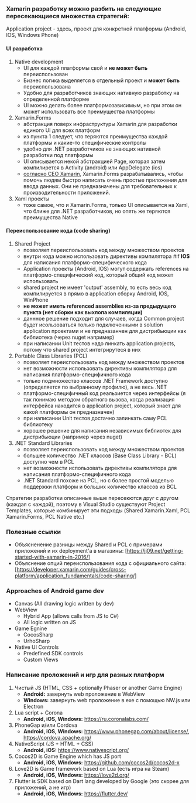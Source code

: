 ### Xamarin разработку можно разбить на следующие пересекающиеся множества стратегий:

Application project - здесь, проект для конкретной платформы (Android, IOS, Windows Phone)

#### UI разработка
  1. Native development
      - UI для каждой платформы свой и **не может быть** переиспользован
      - Бизнес логика выделяется в отдельный проект и **может быть** переиспользована
      - Удобно для разработчиков знающих нативную разработку на определенной платформе
      - UI можно делать более платформозависимым, но при этом он может использовать все преимущества платформы
  2. Xamarin.Forms
      - абстракция поверх инфраструктуры Xamarin для разработки единого UI для всех платформ
      - из пункта 1 следует, что теряются преимущества каждой платформы и какие-то специфические контролы
      - удобно для .NET разработчиков не знающих нативной разработки под платформы
      - UI описывается некой абстракцией Page, которая затем компилирется в Activity (android) или AppDelegate (ios)
      - [согласно CEO Xamarin](https://news.ycombinator.com/item?id=9322702), Xamarin.Forms разрабатывались, чтобы помочь людям быстро написать очень простые приложения для ввода данных. Они не предназначены для требовательных к производительности приложений.
  3. Xaml проекты
      - тоже самое, что и Xamarin.Forms, только UI описывается на Xaml, что ближе для .NET разработчиков, но опять же теряются преимущества Native
      
#### Переиспользование кода (code sharing)
  1. Shared Project
      - позволяет переиспользовать код между множеством проектов
      - внутри кода можно использовать директивы компилятора #if __IOS__ для написания платформо-специфического кода
      - Application проекты (Android, IOS) могут содержать references на платформо-специфический код, который общий код может использовать
      - shared project не имеет 'output' assembly, то есть весь код компилируется в прямо в application сборку Android, IOS, WinPhone 
      - **не может иметь referenced assemblies из-за предыдущего пункта (нет сборки как выхлопа компиляции)**
      - даннное решение подходит для случаев, когда Common project будет исользоваться только подключенными в solution application проектами и не предназанчен для дистрибьюции как библиотека (через nuget например)
      - при написании Unit тестов надо линкать application projects, потому что shared project интегрирутеся в них
  2. Portable Class Libraries (PCL)
      - позволяет переиспользовать код между множеством проектов
      - нет возможности использовать директивы компилятора для написания платформо-специфичного кода
      - только подмножество классов .NET Framework доступно (определяется по выбранному профилю), а не весь .NET
      - платформо-специфичный код реальзиется через интерфейсы (я так понимаю методом обратного вызова, когда реализация интерфейса находится в application project, который знает для какой платформы он предназначен)
      - при написании Unit тестов достачно залинкать саму PCL библиотеку
      - хорошее решение для написания независимых библиотек для дистрибьюции (например через nuget)
  3. .NET Standard Libraries
      - позволяет переиспользовать код между множеством проектов
      - большее количество .NET классов (Base Class Library - BCL) доступно чем в PCL
      - нет возможности использовать директивы компилятора для написания платформо-специфичного кода
      - .NET Standard похоже на PCL, но с более простой моделью поддержки платформ и больших количество классов из BCL
      
Стратегии разработки описанные выше пересекются друг с другом (каждая с каждой), поэтому в Visual Studio существуют Project Templates, которые комбинирует эти подходы (Shared Xamarin.Xaml, PCL Xamarin.Forms, PCL Native etc.)

### Полезные ссылки

- Объясненение разницы между Shared и PCL с примерами приложений и их deployment'a в магазины: [https://jj09.net/getting-started-with-xamarin-in-2016/]
- Объяснение опций переиспользования кода с официального сайта: [https://developer.xamarin.com/guides/cross-platform/application_fundamentals/code-sharing/]

### Approaches of Android game dev
- Canvas (All drawing logic written by dev)
- WebView
    - Hybrid App (allows calls from JS to C#)
    - All logic written on JS
- Game Egnine
    - CocosSharp
    - UrhoSharp
- Native UI Controls
    - Predefined SDK controls
    - Custom Views

### Написание проложений и игр для разных платформ
1. Чистый JS (HTML, CSS + optionally Phaser or another Game Engine)
    - **Android:** завернуть web проложение в WebView
    - **Windows:** завернуть web проложение в exe с помощью NW.js или Electron
2. Lua script + Corona
    - **Android, iOS, Windows:** https://ru.coronalabs.com/
3. PhoneGap и/или Cordova
    - **Android, iOS, Windows:** https://www.phonegap.com/about/license/, https://cordova.apache.org/
4. NativeScript (JS + HTML + CSS)
    - **Android, iOS:** https://www.nativescript.org/
5. Cocos2D is Game Engine which has JS port
    - **Android, iOS, Windows:** https://github.com/cocos2d/cocos2d-x
6. Love2D is Game framework based on Lua (есть игра на Steam)
    - **Android, iOS, Windows:** https://love2d.org/
7. Flutter is SDK based on Dart lang developed by Google (это скорее для приложений, а не игр)
    - **Android, iOS, Windows:** https://flutter.dev/
